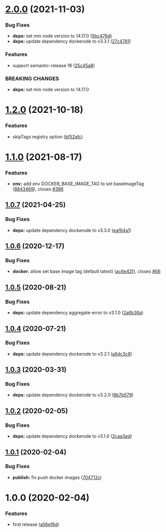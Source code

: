 # [2.0.0](https://github.com/eclass/semantic-release-docker/compare/v1.2.0...v2.0.0) (2021-11-03)

### Bug Fixes

- **deps:** set min node version to 14.17.0 ([5bc476d](https://github.com/eclass/semantic-release-docker/commit/5bc476d744d31260416fea9e10f4f3b95d0590e5))
- **deps:** update dependency dockerode to v3.3.1 ([27c4781](https://github.com/eclass/semantic-release-docker/commit/27c4781f2eccc42e80a5239e7c5a2ada83870700))

### Features

- support semantic-release 18 ([25c45a8](https://github.com/eclass/semantic-release-docker/commit/25c45a8333a80c46165a42f855d60a3b4172214e))

### BREAKING CHANGES

- **deps:** set min node version to 14.17.0

# [1.2.0](https://github.com/eclass/semantic-release-docker/compare/v1.1.0...v1.2.0) (2021-10-18)

### Features

- skipTags registry option ([bf52afc](https://github.com/eclass/semantic-release-docker/commit/bf52afcd29f5714ac8ba46d11e0f8cec151d9d5d))

# [1.1.0](https://github.com/eclass/semantic-release-docker/compare/v1.0.7...v1.1.0) (2021-08-17)

### Features

- **env:** add env DOCKER_BASE_IMAGE_TAG to set baseImageTag ([8843469](https://github.com/eclass/semantic-release-docker/commit/88434691d938f236bc540846a6b99ae6bd7ba195)), closes [#386](https://github.com/eclass/semantic-release-docker/issues/386)

## [1.0.7](https://github.com/eclass/semantic-release-docker/compare/v1.0.6...v1.0.7) (2021-04-25)

### Bug Fixes

- **deps:** update dependency dockerode to v3.3.0 ([eaf64a1](https://github.com/eclass/semantic-release-docker/commit/eaf64a186756cc6867cf66e569e05ddee038e699))

## [1.0.6](https://github.com/eclass/semantic-release-docker/compare/v1.0.5...v1.0.6) (2020-12-17)

### Bug Fixes

- **docker:** allow set base image tag (default latest) ([ac6e42f](https://github.com/eclass/semantic-release-docker/commit/ac6e42f5d58c78a605dd1016e608a0e94f10186b)), closes [#66](https://github.com/eclass/semantic-release-docker/issues/66)

## [1.0.5](https://github.com/eclass/semantic-release-docker/compare/v1.0.4...v1.0.5) (2020-08-21)

### Bug Fixes

- **deps:** update dependency aggregate-error to v3.1.0 ([2a6b36a](https://github.com/eclass/semantic-release-docker/commit/2a6b36a24f387126080719b9d0015c185d0246ee))

## [1.0.4](https://github.com/eclass/semantic-release-docker/compare/v1.0.3...v1.0.4) (2020-07-21)

### Bug Fixes

- **deps:** update dependency dockerode to v3.2.1 ([a6dc3c8](https://github.com/eclass/semantic-release-docker/commit/a6dc3c8a4ea5b05936060f3a111c998d1b085356))

## [1.0.3](https://github.com/eclass/semantic-release-docker/compare/v1.0.2...v1.0.3) (2020-03-31)

### Bug Fixes

- **deps:** update dependency dockerode to v3.2.0 ([8b7b579](https://github.com/eclass/semantic-release-docker/commit/8b7b57901e5c12e6374a99e9916584bf87c588a3))

## [1.0.2](https://github.com/eclass/semantic-release-docker/compare/v1.0.1...v1.0.2) (2020-02-05)

### Bug Fixes

- **deps:** update dependency dockerode to v3.1.0 ([2caa3ed](https://github.com/eclass/semantic-release-docker/commit/2caa3ed450aa4e2b8dbe76d3fdbaa24f9ea4e38d))

## [1.0.1](https://github.com/eclass/semantic-release-docker/compare/v1.0.0...v1.0.1) (2020-02-04)

### Bug Fixes

- **publish:** fix push docker images ([704712c](https://github.com/eclass/semantic-release-docker/commit/704712c4422465b522e0790569945701009c1231))

# 1.0.0 (2020-02-04)

### Features

- first release ([a56ef6d](https://github.com/eclass/semantic-release-docker/commit/a56ef6d5e267800cee60af3877c7b0ed54971d0d))

